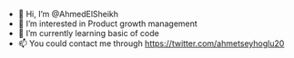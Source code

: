 - 👋 Hi, I’m @AhmedElSheikh
- 👀 I’m interested in Product growth management
- 🌱 I’m currently learning basic of code
- 📫 You could contact me through https://twitter.com/ahmetseyhoglu20

<!---
AhmedElSheikh20/AhmedElSheikh20 is a ✨ special ✨ repository because its `README.md` (this file) appears on your GitHub profile.
You can click the Preview link to take a look at your changes.
--->
